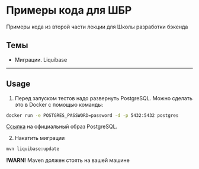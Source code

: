 # Примеры кода для ШБР
Примеры кода из второй части лекции для Школы разработки бэкенда

## Темы
* Миграции. Liquibase

----
## Usage
1. Перед запуском тестов надо развернуть PostgreSQL. 
Можно сделать это в Docker с помощью команды:
```sh
docker run -e POSTGRES_PASSWORD=password -d -p 5432:5432 postgres
```
[Ссылка](https://hub.docker.com/_/postgres) на официальный образ PostgreSQL.

2. Накатить миграции
```sh
mvn liquibase:update
```
**!WARN!** Maven должен стоять на вашей машине
